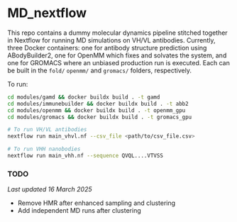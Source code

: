 # MD_nextflow
This repo contains a dummy molecular dynamics pipeline stitched together in Nextflow for running MD simulations on VH/VL antibodies. Currently, three Docker containers: one for antibody structure prediction using ABodyBuilder2, one for OpenMM which fixes and solvates the system, and one for GROMACS where an unbiased production run is executed. Each can be built in the `fold/` `openmm/` and `gromacs/` folders, respectively. 

To run:
```bash
cd modules/gamd && docker buildx build . -t gamd
cd modules/immunebuilder && docker buildx build . -t abb2
cd modules/openmm && docker buildx build . -t openmm_gpu
cd modules/gromacs && docker buildx build . -t gromacs_gpu

# To run VH/VL antibodies
nextflow run main_vhvl.nf --csv_file <path/to/csv_file.csv>

# To run VHH nanobodies
nextflow run main_vhh.nf --sequence QVQL....VTVSS
```

### TODO
*Last updated 16 March 2025*
* Remove HMR after enhanced sampling and clustering
* Add independent MD runs after clustering
